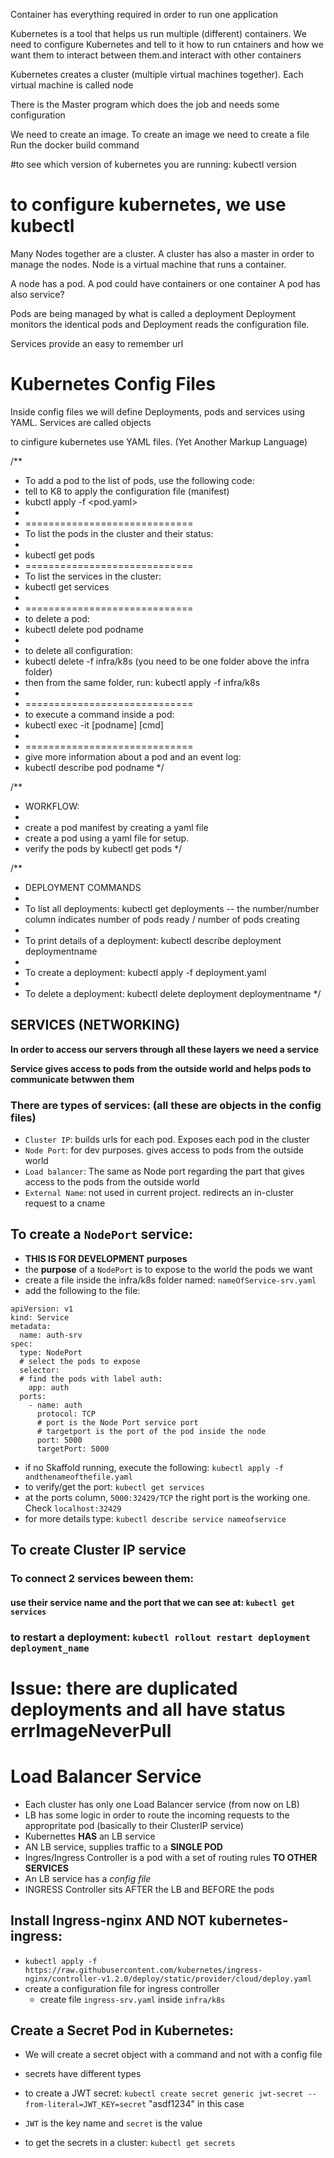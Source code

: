 Container has everything required in order to run one application


Kubernetes is a tool that helps us run multiple (different) containers.
We need to configure Kubernetes and tell to it how to run cntainers and how we want them to interact between them.and interact with other containers

Kubernetes creates a cluster (multiple virtual machines together). Each virtual machine is called node

There is the Master program which does the job and needs some configuration

We need to create an image.
To create an image we need to create a file
Run the docker build command


#to see which version of kubernetes you are running:
kubectl version 

# to configure kubernetes, we use kubectl

Many Nodes together are a cluster. A cluster has also a master in order to manage the nodes.
Node is a virtual machine that runs a container.

A node has a pod.
A pod could have containers or one container
A pod has also service?

Pods are being managed by what is called a deployment
Deployment monitors the identical pods and 
Deployment reads the configuration file.

Services provide an easy to remember url

Kubernetes Config Files
=======================
Inside config files we will define Deployments, pods and services using YAML. Services are called objects

to cinfigure kubernetes use YAML files. (Yet Another Markup Language)

/**
 * To add a pod to the list of pods, use the following code:
 * tell to K8 to apply the configuration file (manifest)
 * kubctl apply -f <pod.yaml>   
 * 
 * =============================
 * To list the pods in the cluster and their status:
 * 
 * kubectl get pods
 * =============================
 * To list the services in the cluster:
 * kubectl get services
 * 
 * =============================
 * to delete a pod:
 * kubectl delete pod podname
 * 
 * to delete all configuration:
 * kubectl delete -f infra/k8s (you need to be one folder above the infra folder)
 * then from the same folder, run: kubectl apply -f infra/k8s
 * 
 * =============================
 * to execute a command inside a pod:
 * kubectl exec -it [podname] [cmd]
 * 
 * =============================
 * give more information about a pod and an event log:
 * kubectl describe pod podname
 */

/**
 * WORKFLOW:
 * 
 * create a pod manifest by creating a yaml file
 * create a pod using a yaml file for setup.
 * verify the pods by kubectl get pods
 */





/**
 * DEPLOYMENT COMMANDS
 * 
 * To list all deployments: kubectl get deployments -- the number/number column indicates number of pods ready / number of pods creating
 * 
 * To print details of a deployment: kubectl describe deployment deploymentname
 * 
 * To create a deployment: kubectl apply -f deployment.yaml
 * 
 * To delete a deployment: kubectl delete deployment deploymentname
 */


## SERVICES (NETWORKING)

**In order to access our servers through all these layers we need a service**

**Service gives access to pods from the outside world and helps pods to communicate betwwen them**

### There are types of services: (all these are objects in the config files)

- `Cluster IP`: builds urls for each pod. Exposes each pod in the cluster
- `Node Port`: for dev purposes. gives access to pods from the outside world
- `Load balancer`: The same as Node port regarding the part that gives access to the pods from the outside world
- `External Name`: not used in current project. redirects an in-cluster request to a cname


## To create a `NodePort` service:

- **THIS IS FOR DEVELOPMENT purposes**
- the **purpose** of a `NodePort` is to expose to the world the pods we want
- create a file inside the infra/k8s folder named: `nameOfService-srv.yaml`
- add the following to the file:
  
```
apiVersion: v1
kind: Service
metadata: 
  name: auth-srv
spec:
  type: NodePort
  # select the pods to expose
  selector:
  # find the pods with label auth:
    app: auth
  ports:
    - name: auth
      protocol: TCP
      # port is the Node Port service port
      # targetport is the port of the pod inside the node
      port: 5000
      targetPort: 5000
```

- if no Skaffold running, execute the following: `kubectl apply -f andthenameofthefile.yaml`
- to verify/get the port: `kubectl get services`
- at the ports column, `5000:32429/TCP` the right port is the working one. Check  `localhost:32429`
- for more details type: `kubectl describe service nameofservice`

## To create Cluster IP service

### To connect 2 services beween them:

#### use their service name and the port that we can see at: `kubectl get services`

### to restart a deployment: `kubectl rollout restart deployment deployment_name`

# Issue: there are duplicated deployments and all have status errImageNeverPull

# Load Balancer Service

- Each cluster has only one Load Balancer service (from now on LB)
- LB has some logic in order to route the incoming requests to the appropritate pod (basically to their ClusterIP service)
- Kubernettes **HAS** an LB service
- AN LB service, supplies traffic to a **SINGLE POD**
- Ingres/Ingress Controller is a pod with a set of routing rules **TO OTHER SERVICES**
- An LB service has a *config file*
- INGRESS Controller sits AFTER the LB and BEFORE the pods

## Install Ingress-nginx AND NOT kubernetes-ingress:

- `kubectl apply -f https://raw.githubusercontent.com/kubernetes/ingress-nginx/controller-v1.2.0/deploy/static/provider/cloud/deploy.yaml`
- create a configuration file for ingress controller
  - create file `ingress-srv.yaml` inside `infra/k8s`


## Create a Secret Pod in Kubernetes:

- We will create a secret object with a command and not with a config file
- secrets have different types
- to create a JWT secret:
`kubectl create secret generic jwt-secret --from-literal=JWT_KEY=secret` "asdf1234" in this case
- `JWT` is the key name and `secret` is the value

- to get the secrets in a cluster: `kubectl get secrets`